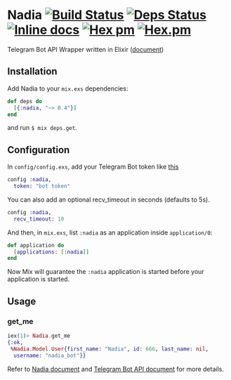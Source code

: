 Nadia [![Build Status](https://travis-ci.org/zhyu/nadia.svg?branch=master)](https://travis-ci.org/zhyu/nadia) [![Deps Status](https://beta.hexfaktor.org/badge/all/github/zhyu/nadia.svg)](https://beta.hexfaktor.org/github/zhyu/nadia) [![Inline docs](http://inch-ci.org/github/zhyu/nadia.svg)](http://inch-ci.org/github/zhyu/nadia) [![Hex pm](https://img.shields.io/hexpm/v/nadia.svg)](https://hex.pm/packages/nadia) [![Hex.pm](https://img.shields.io/hexpm/dt/nadia.svg)](https://hex.pm/packages/nadia)
=====

Telegram Bot API Wrapper written in Elixir ([document](https://hexdocs.pm/nadia/))

## Installation
Add Nadia to your `mix.exs` dependencies:

```elixir
def deps do
  [{:nadia, "~> 0.4"}]
end
```
and run `$ mix deps.get`.

## Configuration

In `config/config.exs`, add your Telegram Bot token like [this](config/config.exs.example)

```elixir
config :nadia,
  token: "bot token"
```

You can also add an optional recv_timeout in seconds (defaults to 5s).
```elixir
config :nadia,
  recv_timeout: 10
```

And then, in `mix.exs`, list `:nadia` as an application inside `application/0`:

```elixir
def application do
  [applications: [:nadia]]
end
```

Now Mix will guarantee the `:nadia` application is started before your application is started.

## Usage

### get_me

```elixir
iex(1)> Nadia.get_me
{:ok,
 %Nadia.Model.User{first_name: "Nadia", id: 666, last_name: nil,
  username: "nadia_bot"}}
```

Refer to [Nadia document](https://hexdocs.pm/nadia/) and [Telegram Bot API document](https://core.telegram.org/bots/api) for more details.
